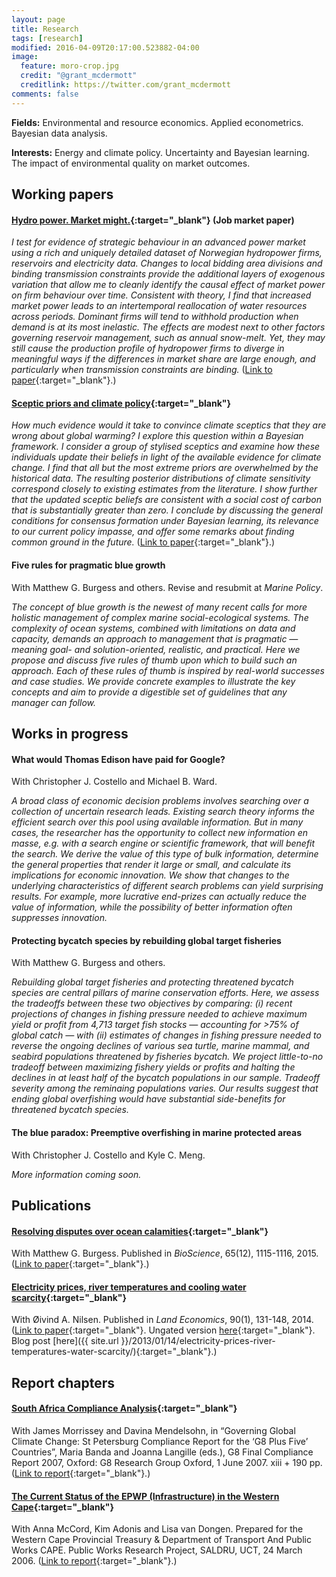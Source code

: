 ```yaml
---
layout: page
title: Research
tags: [research]
modified: 2016-04-09T20:17:00.523882-04:00
image:
  feature: moro-crop.jpg
  credit: "@grant_mcdermott"
  creditlink: https://twitter.com/grant_mcdermott
comments: false
---
```


**Fields:** Environmental and resource economics. Applied econometrics. Bayesian data analysis.

**Interests:** Energy and climate policy. Uncertainty and Bayesian learning. The impact of environmental quality on market outcomes.

## Working papers

#### [Hydro power. Market might.](https://drive.google.com/file/d/0B6AgOxtQA9dTaWcxdHpsNE5wdjA/view?usp=sharing){:target="_blank"} (Job market paper)

*I test for evidence of strategic behaviour in an advanced power market using a rich and uniquely detailed dataset of Norwegian hydropower firms, reservoirs and electricity data. Changes to local bidding area divisions and binding transmission constraints provide the additional layers of exogenous variation that allow me to cleanly identify the causal effect of market power on firm behaviour over time. Consistent with theory, I find that increased market power leads to an intertemporal reallocation of water resources across periods. Dominant firms will tend to withhold production when demand is at its most inelastic. <!--This would permit dominant firms to recoup higher profits while consumers are least responsive to price changes. -->The effects are modest next to other factors governing reservoir management, such as annual snow-melt. Yet, they may still cause the production profile of hydropower firms to diverge in meaningful ways if the differences in market share are large enough, and particularly when transmission constraints are binding.* ([Link to paper](https://drive.google.com/file/d/0B6AgOxtQA9dTaWcxdHpsNE5wdjA/view?usp=sharing){:target="_blank"}.)

<!-- Example of show/hide toggle for abstract:
<details>
  <summary>Abstract</summary>
   <i>I test for evidence of strategic behaviour in an advanced power market using a rich and uniquely detailed dataset of Norwegian hydropower firms, reservoirs and electricity data. Changes to local bidding area divisions and binding transmission constraints provide the additional layers of exogenous variation that allow me to cleanly identify the causal effect of market power on firm behaviour over time. Consistent with theory, I find that increased market power leads to an intertemporal reallocation of water resources across periods. Dominant firms will tend to withhold production when demand is at its most inelastic. The effects are modest next to other factors governing reservoir management, such as annual snow-melt. Yet, they may still cause the production profile of hydropower firms to diverge in meaningful ways if the differences in market share are large enough, and particularly when transmission constraints are binding.</i>
</details>
<br>
-->

#### [Sceptic priors and climate policy](https://drive.google.com/file/d/0B6AgOxtQA9dTcjRmZkNjMVhuVFU/view?usp=sharing){:target="_blank"}

*How much evidence would it take to convince climate sceptics that they are wrong about global warming? I explore this question within a Bayesian framework. I consider a group of stylised sceptics and examine how these individuals update their beliefs in light of the available evidence for climate change. I find that all but the most extreme priors are overwhelmed by the historical data. The resulting posterior distributions of climate sensitivity correspond closely to existing estimates from the literature. I show further that the updated sceptic beliefs are consistent with a social cost of carbon that is substantially greater than zero. I conclude by discussing the general conditions for consensus formation under Bayesian learning, its relevance to our current policy impasse, and offer some remarks about finding common ground in the future.* ([Link to paper](https://drive.google.com/file/d/0B6AgOxtQA9dTcjRmZkNjMVhuVFU/view?usp=sharing){:target="_blank"}.)


#### Five rules for pragmatic blue growth

With Matthew G. Burgess and others. Revise and resubmit at *Marine Policy*.

*The concept of blue growth is the newest of many recent calls for more holistic management of complex marine social-ecological systems. The complexity of ocean systems, combined with limitations on data and capacity, demands an approach to management that is pragmatic — meaning goal- and solution-oriented, realistic, and practical. Here we propose and discuss five rules of thumb upon which to build such an approach. <!-- 1) Define objectives, quantify tradeoffs, and strive for efficiency. Understanding stakeholders’ objectives, and if and how they trade off with one another, keeps management goal-oriented, aware of its full range of options, and maximizes the likelihood of finding win-win solutions. 2) The data you have can do more than you think. Cross-system similarity, within-system complexity, and general first principles all add informational value to data collected both within and outside the system being managed. 3) Engage stakeholders, but do it right. Co-management and citizen science can be important tools in the science and management toolbox, especially in data- and capacity-limited regions. 4) Measure your impact and learn as you go. This can increase short-term start-up costs but can prevent larger wastes of resources in the long-term. 5) Design institutions, not behaviors. Management does not directly control fishing efforts, pollution rates or other behaviors, but instead controls institutions under which stakeholders make choices. -->Each of these rules of thumb is inspired by real-world successes and case studies. We provide concrete examples to illustrate the key concepts and aim to provide a digestible set of guidelines that any manager can follow.*


## Works in progress

#### What would Thomas Edison have paid for Google?

With Christopher J. Costello and Michael B. Ward.

*A broad class of economic decision problems involves searching over a collection of uncertain research leads. Existing search theory informs the efficient search over this pool using available information. But in many cases, the researcher has the opportunity to collect new information en masse, e.g. with a search engine or scientific framework, that will benefit the search. We derive the value of this type of bulk information, determine the general properties that render it large or small, and calculate its implications for economic innovation. We show that changes to the underlying characteristics of different search problems can yield surprising results. For example, more lucrative end-prizes can actually reduce the value of information, while the possibility of better information often suppresses innovation.*

#### Protecting bycatch species by rebuilding global target fisheries

With Matthew G. Burgess and others.

*Rebuilding global target fisheries and protecting threatened bycatch species are central pillars of marine conservation efforts. Here, we assess the tradeoffs between these two objectives by comparing: (i) recent projections of changes in fishing pressure needed to achieve maximum yield or profit from 4,713 target fish stocks — accounting for &gt;75% of global catch — with (ii) estimates of changes in fishing pressure needed to reverse the ongoing declines of various sea turtle, marine mammal, and seabird populations threatened by fisheries bycatch. We project little-to-no tradeoff between maximizing fishery yields or profits and halting the declines in at least half of the bycatch populations in our sample. Tradeoff severity among the reminaing populations varies. Our results suggest that ending global overfishing would have substantial side-benefits for threatened bycatch species.*

#### The blue paradox: Preemptive overfishing in marine protected areas

With Christopher J. Costello and Kyle C. Meng.

*More information coming soon.*


## Publications

#### [Resolving disputes over ocean calamities](http://bioscience.oxfordjournals.org/content/65/12/1115){:target="_blank"}
With Matthew G. Burgess. Published in *BioScience*, 65(12), 1115-1116, 2015. ([Link to paper](http://bioscience.oxfordjournals.org/content/65/12/1115){:target="_blank"}.)

#### [Electricity prices, river temperatures and cooling water scarcity](http://le.uwpress.org/content/90/1/131.abstract){:target="_blank"}
With Øivind A. Nilsen. Published in *Land Economics*, 90(1), 131-148, 2014. ([Link to paper](http://le.uwpress.org/content/90/1/131.abstract){:target="_blank"}. Ungated version [here](https://drive.google.com/file/d/0B6AgOxtQA9dTM09ZbU5WRFVfQUk/view?usp=sharing){:target="_blank"}. Blog post [here]({{ site.url }}/2013/01/14/electricity-prices-river-temperatures-water-scarcity/){:target="_blank"}.)


## Report chapters

#### [South Africa Compliance Analysis](http://www.g8.utoronto.ca/oxford/2006compliance-ox.pdf){:target="_blank"}
With James Morrissey and Davina Mendelsohn, in “Governing Global Climate Change: St Petersburg Compliance Report for the ‘G8 Plus Five’ Countries”, Maria Banda and Joanna Langille (eds.), G8 Final Compliance Report 2007, Oxford: G8 Research Group Oxford, 1 June 2007. xiii + 190 pp. ([Link to report](http://www.g8.utoronto.ca/oxford/2006compliance-ox.pdf){:target="_blank"}.)

#### [The Current Status of the EPWP (Infrastructure) in the Western Cape](http://www.saldru.uct.ac.za/documentation/reports-and-studies-1/147-the-current-status-of-the-epwp-infrastructure-in-the-western-cape-1){:target="_blank"}
With Anna McCord, Kim Adonis and Lisa van Dongen. Prepared for the Western Cape Provincial Treasury & Department of Transport And Public Works CAPE. Public Works Research Project, SALDRU, UCT, 24 March 2006. ([Link to report](http://www.saldru.uct.ac.za/documentation/reports-and-studies-1/147-the-current-status-of-the-epwp-infrastructure-in-the-western-cape-1){:target="_blank"}.)

